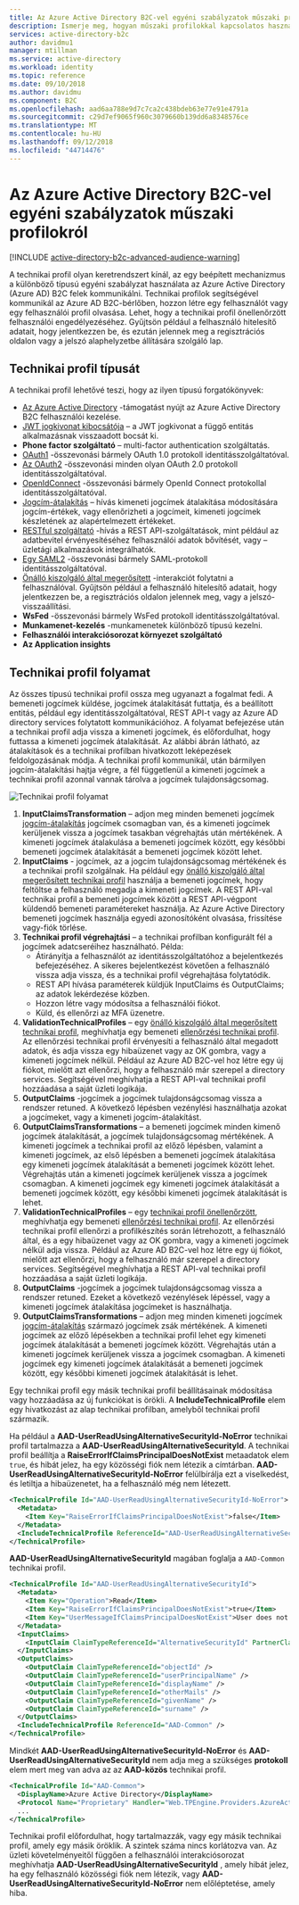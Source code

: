 ```yaml
---
title: Az Azure Active Directory B2C-vel egyéni szabályzatok műszaki profilokkal kapcsolatos |} A Microsoft Docs
description: Ismerje meg, hogyan műszaki profilokkal kapcsolatos használatban vannak az Azure Active Directory B2C-vel egyéni szabályzatok.
services: active-directory-b2c
author: davidmu1
manager: mtillman
ms.service: active-directory
ms.workload: identity
ms.topic: reference
ms.date: 09/10/2018
ms.author: davidmu
ms.component: B2C
ms.openlocfilehash: aad6aa788e9d7c7ca2c438bdeb63e77e91e4791a
ms.sourcegitcommit: c29d7ef9065f960c3079660b139dd6a8348576ce
ms.translationtype: MT
ms.contentlocale: hu-HU
ms.lasthandoff: 09/12/2018
ms.locfileid: "44714476"
---
```

# <a name="about-technical-profiles-in-azure-active-directory-b2c-custom-policies"></a>Az Azure Active Directory B2C-vel egyéni szabályzatok műszaki profilokról

[!INCLUDE [active-directory-b2c-advanced-audience-warning](../../includes/active-directory-b2c-advanced-audience-warning.md)]

A technikai profil olyan keretrendszert kínál, az egy beépített mechanizmus a különböző típusú egyéni szabályzat használata az Azure Active Directory (Azure AD) B2C felek kommunikálni. Technikai profilok segítségével kommunikál az Azure AD B2C-bérlőben, hozzon létre egy felhasználót vagy egy felhasználói profil olvasása. Lehet, hogy a technikai profil önellenőrzött felhasználói engedélyezéséhez. Gyűjtsön például a felhasználó hitelesítő adatait, hogy jelentkezzen be, és ezután jelennek meg a regisztrációs oldalon vagy a jelszó alaphelyzetbe állítására szolgáló lap. 

## <a name="type-of-technical-profiles"></a>Technikai profil típusát

A technikai profil lehetővé teszi, hogy az ilyen típusú forgatókönyvek:

- [Az Azure Active Directory](active-directory-technical-profile.md) -támogatást nyújt az Azure Active Directory B2C felhasználói kezelése.
- [JWT jogkivonat kibocsátója](jwt-issuer-technical-profile.md) – a JWT jogkivonat a függő entitás alkalmazásnak visszaadott bocsát ki. 
- **Phone factor szolgáltató** – multi-factor authentication szolgáltatás.
- [OAuth1](oauth1-technical-profile.md) -összevonási bármely OAuth 1.0 protokoll identitásszolgáltatóval.
- [Az OAuth2](oauth2-technical-profile.md) -összevonási minden olyan OAuth 2.0 protokoll identitásszolgáltatóval.
- [OpenIdConnect](openid-connect-technical-profile.md) -összevonási bármely OpenId Connect protokollal identitásszolgáltatóval.
- [Jogcím-átalakítás](claims-transformation-technical-profile.md) – hívás kimeneti jogcímek átalakítása módosítására jogcím-értékek, vagy ellenőrizheti a jogcímeit, kimeneti jogcímek készletének az alapértelmezett értékeket.
- [RESTful szolgáltató](restful-technical-profile.md) -hívás a REST API-szolgáltatások, mint például az adatbevitel érvényesítéséhez felhasználói adatok bővítését, vagy – üzletági alkalmazások integrálhatók.
- [Egy SAML2](saml-technical-profile.md) -összevonási bármely SAML-protokoll identitásszolgáltatóval.
- [Önálló kiszolgáló által megerősített](self-asserted-technical-profile.md) -interakciót folytatni a felhasználóval. Gyűjtsön például a felhasználó hitelesítő adatait, hogy jelentkezzen be, a regisztrációs oldalon jelennek meg, vagy a jelszó-visszaállítási.
- **WsFed** -összevonási bármely WsFed protokoll identitásszolgáltatóval. 
- **Munkamenet-kezelés** -munkamenetek különböző típusú kezelni. 
- **Felhasználói interakciósorozat környezet szolgáltató**
- **Az Application insights**

## <a name="technical-profile-flow"></a>Technikai profil folyamat

Az összes típusú technikai profil ossza meg ugyanazt a fogalmat fedi. A bemeneti jogcímek küldése, jogcímek átalakítását futtatja, és a beállított entitás, például egy identitásszolgáltatóval, REST API-t vagy az Azure AD directory services folytatott kommunikációhoz. A folyamat befejezése után a technikai profil adja vissza a kimeneti jogcímek, és előfordulhat, hogy futtassa a kimeneti jogcímek átalakítását. Az alábbi ábrán látható, az átalakítások és a technikai profilban hivatkozott leképezések feldolgozásának módja. A technikai profil kommunikál, után bármilyen jogcím-átalakítási hajtja végre, a fél függetlenül a kimeneti jogcímek a technikai profil azonnal vannak tárolva a jogcímek tulajdonságcsomag. 

![Technikai profil folyamat](./media/technical-profiles-overview/technical-profile-idp-saml-flow.png)
 
1. **InputClaimsTransformation** – adjon meg minden bemeneti jogcímek [jogcím-átalakítás](claimstransformations.md) jogcímek csomagban van, és a kimeneti jogcímek kerüljenek vissza a jogcímek tasakban végrehajtás után mértékének. A kimeneti jogcímek átalakulása a bemeneti jogcímek között, egy későbbi bemeneti jogcímek átalakítását a bemeneti jogcímek között lehet.
2. **InputClaims** - jogcímek, az a jogcím tulajdonságcsomag mértékének és a technikai profil szolgálnak. Ha például egy [önálló kiszolgáló által megerősített technikai profil](self-asserted-technical-profile.md) használja a bemeneti jogcímek, hogy feltöltse a felhasználó megadja a kimeneti jogcímek. A REST API-val technikai profil a bemeneti jogcímek között a REST API-végpont küldendő bemeneti paramétereket használja. Az Azure Active Directory bemeneti jogcímek használja egyedi azonosítóként olvasása, frissítése vagy-fiók törlése.
3. **Technikai profil végrehajtási** – a technikai profilban konfigurált fél a jogcímek adatcseréihez használható. Példa:
    - Átirányítja a felhasználót az identitásszolgáltatóhoz a bejelentkezés befejezéséhez. A sikeres bejelentkezést követően a felhasználó vissza adja vissza, és a technikai profil végrehajtása folytatódik.
    - REST API hívása paraméterek küldjük InputClaims és OutputClaims; az adatok lekérdezése közben.
    - Hozzon létre vagy módosítsa a felhasználói fiókot.
    - Küld, és ellenőrzi az MFA üzenetre.
4. **ValidationTechnicalProfiles** – egy [önálló kiszolgáló által megerősített technikai profil](self-asserted-technical-profile.md), meghívhatja egy bemeneti [ellenőrzési technikai profil](validation-technical-profile.md). Az ellenőrzési technikai profil érvényesíti a felhasználó által megadott adatok, és adja vissza egy hibaüzenet vagy az OK gombra, vagy a kimeneti jogcímek nélkül. Például az Azure AD B2C-vel hoz létre egy új fiókot, mielőtt azt ellenőrzi, hogy a felhasználó már szerepel a directory services. Segítségével meghívhatja a REST API-val technikai profil hozzáadása a saját üzleti logikája.
5. **OutputClaims** -jogcímek a jogcímek tulajdonságcsomag vissza a rendszer retuned. A következő lépésben vezénylési használhatja azokat a jogcímeket, vagy a kimeneti jogcím-átalakítást.
6. **OutputClaimsTransformations** – a bemeneti jogcímek minden kimenő jogcímek átalakítását, a jogcímek tulajdonságcsomag mértékének. A kimeneti jogcímek a technikai profil az előző lépésben, valamint a kimeneti jogcímek, az első lépésben a bemeneti jogcímek átalakítása egy kimeneti jogcímek átalakítását a bemeneti jogcímek között lehet. Végrehajtás után a kimeneti jogcímek kerüljenek vissza a jogcímek csomagban. A kimeneti jogcímek egy kimeneti jogcímek átalakítását a bemeneti jogcímek között, egy későbbi kimeneti jogcímek átalakítását is lehet.
7. **ValidationTechnicalProfiles** – egy [technikai profil önellenőrzött](self-asserted-technical-profile.md), meghívhatja egy bemeneti [ellenőrzési technikai profil](validation-technical-profile.md). Az ellenőrzési technikai profil ellenőrzi a profilkészítés során létrehozott, a felhasználó által, és a egy hibaüzenet vagy az OK gombra, vagy a kimeneti jogcímek nélkül adja vissza. Például az Azure AD B2C-vel hoz létre egy új fiókot, mielőtt azt ellenőrzi, hogy a felhasználó már szerepel a directory services. Segítségével meghívhatja a REST API-val technikai profil hozzáadása a saját üzleti logikája.
8. **OutputClaims** -jogcímek a jogcímek tulajdonságcsomag vissza a rendszer retuned. Ezeket a következő vezénylések lépéssel, vagy a kimeneti jogcímek átalakítása jogcímeket is használhatja.
9. **OutputClaimsTransformations** – adjon meg minden kimeneti jogcímek [jogcím-átalakítás](claimstransformations.md) származó jogcímek zsák mértékének. A kimeneti jogcímek az előző lépésekben a technikai profil lehet egy kimeneti jogcímek átalakítását a bemeneti jogcímek között. Végrehajtás után a kimeneti jogcímek kerüljenek vissza a jogcímek csomagban. A kimeneti jogcímek egy kimeneti jogcímek átalakítását a bemeneti jogcímek között, egy későbbi kimeneti jogcímek átalakítását is lehet.

Egy technikai profil egy másik technikai profil beállításainak módosítása vagy hozzáadása az új funkciókat is örökli.  A **IncludeTechnicalProfile** elem egy hivatkozást az alap technikai profilban, amelyből technikai profil származik.  

Ha például a **AAD-UserReadUsingAlternativeSecurityId-NoError** technikai profil tartalmazza a **AAD-UserReadUsingAlternativeSecurityId**. A technikai profil beállítja a **RaiseErrorIfClaimsPrincipalDoesNotExist** metaadatok elem `true`, és hibát jelez, ha egy közösségi fiók nem létezik a címtárban. **AAD-UserReadUsingAlternativeSecurityId-NoError** felülbírálja ezt a viselkedést, és letiltja a hibaüzenetet, ha a felhasználó még nem létezett.

```XML
<TechnicalProfile Id="AAD-UserReadUsingAlternativeSecurityId-NoError">
  <Metadata>
    <Item Key="RaiseErrorIfClaimsPrincipalDoesNotExist">false</Item>
  </Metadata>
  <IncludeTechnicalProfile ReferenceId="AAD-UserReadUsingAlternativeSecurityId" />
</TechnicalProfile>
``` 

**AAD-UserReadUsingAlternativeSecurityId** magában foglalja a `AAD-Common` technikai profil.

```XML
<TechnicalProfile Id="AAD-UserReadUsingAlternativeSecurityId">
  <Metadata>
    <Item Key="Operation">Read</Item>
    <Item Key="RaiseErrorIfClaimsPrincipalDoesNotExist">true</Item>
    <Item Key="UserMessageIfClaimsPrincipalDoesNotExist">User does not exist. Please sign up before you can sign in.</Item>
  </Metadata>
  <InputClaims>
    <InputClaim ClaimTypeReferenceId="AlternativeSecurityId" PartnerClaimType="alternativeSecurityId" Required="true" />
  </InputClaims>
  <OutputClaims>
    <OutputClaim ClaimTypeReferenceId="objectId" />
    <OutputClaim ClaimTypeReferenceId="userPrincipalName" />
    <OutputClaim ClaimTypeReferenceId="displayName" />
    <OutputClaim ClaimTypeReferenceId="otherMails" />
    <OutputClaim ClaimTypeReferenceId="givenName" />
    <OutputClaim ClaimTypeReferenceId="surname" />
  </OutputClaims>
  <IncludeTechnicalProfile ReferenceId="AAD-Common" />
</TechnicalProfile>
```

Mindkét **AAD-UserReadUsingAlternativeSecurityId-NoError** és **AAD-UserReadUsingAlternativeSecurityId** nem adja meg a szükséges **protokoll** elem mert meg van adva az az **AAD-közös** technikai profil.

```XML
<TechnicalProfile Id="AAD-Common">
  <DisplayName>Azure Active Directory</DisplayName>
  <Protocol Name="Proprietary" Handler="Web.TPEngine.Providers.AzureActiveDirectoryProvider, Web.TPEngine, Version=1.0.0.0, Culture=neutral, PublicKeyToken=null" />
  ...
</TechnicalProfile>
```

Technikai profil előfordulhat, hogy tartalmazzák, vagy egy másik technikai profil, amely egy másik öröklik. A szintek száma nincs korlátozva van. Az üzleti követelményeitől függően a felhasználói interakciósorozat meghívhatja **AAD-UserReadUsingAlternativeSecurityId** , amely hibát jelez, ha egy felhasználó közösségi fiók nem létezik, vagy  **AAD-UserReadUsingAlternativeSecurityId-NoError** nem előléptetése, amely hiba.











